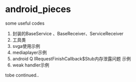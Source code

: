 # android_pieces
some useful codes

1. 封装的BaseService 、BaseReceiver、ServiceReceiver
2. 工具类
3. svga使用示例
4. mediaplayer示例
5. android Q  IRequestFinishCallback$Stub内存泄露问题 示例
6. weak handler示例

tobe continued..
